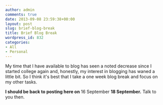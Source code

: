 ```yaml
---
author: admin
comments: true
date: 2013-09-08 23:59:38+00:00
layout: post
slug: brief-blog-break
title: Brief Blog Break
wordpress_id: 832
categories:
- All
- Personal
---
```


My time that I have available to blog has seen a noted decrease since I started college again and, honestly, my interest in blogging has waned a little bit.  So I think it's best that I take a one week blog break and focus on my other tasks.

**I should be back to posting here on** 16 September **18 September.**  Talk to you then.
